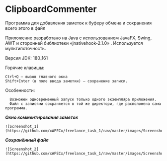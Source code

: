 # ClipboardCommenter
Программа для добавления заметок к буферу обмена и сохранения всего этого в файл

Приложение разработано на Java с использованием JavaFX, Swing, AWT и сторонней библиотеки «jnativehook-2.1.0» . Используется мультипоточность.

Версия JDK: 180_161

Горячие клавишы:

	Ctrl+Q – вызов главного окна
	Shift+Enter (в поле ввода заметки) – сохранение записи.
      
Особенности:

      Возможен одновременный запуск только одного экземпляра приложения.
      Файл с записями сохраняется в той же директори, где расположена сама программа.

***Окно комментирования заметок***

	![Screenshot_1](https://github.com/xAPECx/freelance_task_1/raw/master/images/Screenshot_1.png)

***Сохранённый файл***

	![Screenshot_2](https://github.com/xAPECx/freelance_task_1/raw/master/images/Screenshot_2.png)
